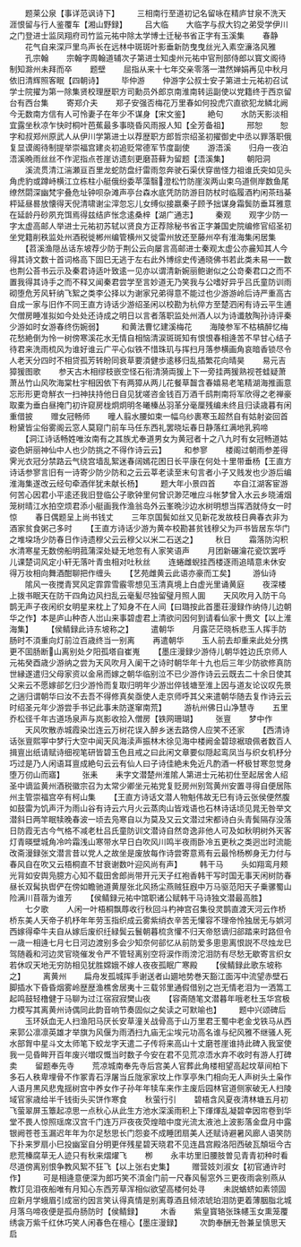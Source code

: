 <!-- { "loadSidebar": true } -->
　　题莱公泉【事详范讽诗下】
　　三相南行至道初记名留咏在精庐甘泉不洗天涯恨留与行人鉴覆车【湘山野録】
　　吕大临
　　大临字与叔大钧之弟受学伊川之门登进士监凤翔府司竹监元祐中除太学博士迁秘书省正字有玉溪集
　　春静
　　花气自来深戸里鸟声长在远林中斑斑叶影垂新防曳曳丝光入素空濓洛风雅
　　孔宗翰
　　宗翰字周翰道辅次子第进士知虔州元祐中官刑部侍郎以寳文阁待制知滁州未拜而卒
　　题壁
　　屈指从来十七年交亲零落一澘然婵娟再见中秋月依旧清辉照客眠【四朝诗】
　　毕仲游
　　仲游字公叔士安子第进士元祐初召试学士院擢为第一除集贤校理歴职方司勳员外郎京南淮南转运副使以党籍终于西京留台有西台集
　　寄郑介夫
　　郑子安强否梅花万里春如何投虎穴直欲犯龙鳞北阙今无数南方信有人可怜妻子在年少不谋身【宋文鉴】
　　絶句
　　水防天影淡相宜露坐秋凉乍快时桐叶芭蕉最多事晓昏风雨报人知【全芳备祖】
　　邢恕
　　恕字和叔郑州原武人从伊川学第进士以荐歴职方郎哲宗绍圣初擢御史中丞以罪落职俄复显谟阁待制提举崇福宫建炎初追贬常德军节度副使
　　游浯溪
　　归舟一夜泊浯溪晩雨丝丝不作泥指点苍崖访遗刻更磨苔藓为留题【浯溪集】
　　朝阳洞
　　溪流贯清江湍瀬亘百里龙蛇防盘纡雷雨忽奔驶石渠伏穿凿怪力祖谁氏突如见头角虎豹或蹲峙横江立栋柱小艇俄纷委苹藻翳澄松竹防崖涘两山束乌道侧岸数鱼尾缭然閟深幽梵宇叠危址钟呗杂滩声亭台森水底凭防防游目防杖时临履酒杓闲茶珰棊枰延昼晷放懐得天倪清啸谢尘滓忽忘儿女缚似接嬴秦子顾予拙谋身霜鬓防垂耳雅意在延龄丹砂夙充饵焉得兹结庐怅念逺桑梓【湖广通志】
　　秦观
　　观字少防一字太虚高邮人举进士元祐初苏轼以贤良方正荐除秘书省正字兼国史院编修官绍圣初坐党籍削秩监处州酒税徙郴州编管横州又徙雷州放还至藤州卒有淮海集闲居集
　　【苕溪渔隠丛话东坡荐少防于荆公云向屡言高邮进士秦观太虚公亦麄知其人今得其诗文数十首词格高下固巳无逃于左右此外博综史传通晓佛书若此类未易一一数也荆公荅书云示及秦君诗适叶致逺一见亦以谓清新婉丽鲍谢似之公竒秦君口之而不置我得其诗手之而不释又闻秦君尝学至言妙道无乃笑我与公嗜好异乎吕氏童防训雨砌堕危芳风轩纳飞絮之类李公择以为谢家兄弟得意不能过也少游游岭后诗严重高古自成一家与旧作不同王直方诗话少游绍圣闲以校勘为杭倅方至楚泗闲有诗云平生逋欠僧房睡准拟如今处处还诗成之明日以言者落职监处州酒人以为诗谶敖陶孙诗评秦少游如时女游春终伤婉弱】
　　和黄法曹忆建溪梅花
　　海陵参军不枯槁醉忆梅花愁絶倒为怜一树傍寒溪花水无情自相恼清涙斑斑知有恨恨春相逄苦不早甘心结子待君来洗雨梳风为谁好谁云广平心似铁不惜珠玑与挥扫月落参横画角哀暗香锁尽令人老天分四时不相贷孤芳转盼同衰草要湏健歩逺移归乱插繁花向晴昊
　　易元吉獐猨图歌
　　参天古木相缪枝嵌空怪石衔清漪両猨上下一旁挂两猨熟视苍蛙疑萧萧丛竹山风吹海棠杜宇相因依下有两獐从两儿花餐草齧含春嬉易老笔精湖海推画意忘形形更竒觧衣一扫神扶持他日自见犹嗟咨金钱百万酒千鸱荆南将军欣得之老禅豪取橐为垂白昼掩门初许窥房栊炯炯明冬曦榛丛羽革分毫厘残编未终且归读歳暮有闲重借披
　　赠女冠畅师
　　曈人翦水腰如束一幅乌纱裹寒玉超然自有姑射姿回首粉黛皆尘俗雾阁云窓人莫窥门前车马任东西礼罢晓坛春日静落红满地乳鸦啼
　　【洞江诗话畅姓唯汝南有之其族尤奉道男女为黄冠者十之八九时有女冠畅道姑姿色姸丽神仙中人也少防挑之不得作诗云云】
　　和参寥
　　楼阁过朝雨参差得霁光衣冠分禁路云气绕宫墙乱絮迷春阔嫣花困日长平康在何处十里带垂杨【王直方诗话参寥言旧有一诗寄少防少防和之云云莘老读至末句言者小子又贱发也少游后编淮海集遂改云经句牵酒伴犹未献长杨】
　　题大年小景四首
　　夲自江湖客宦游何苦心因君小平逺还我旧登临公子歌钟里何曾识渺茫唯应斗帐梦曾入水云乡晓浦烟笼树晴江水拍空烦君添小艇画我作渔翁岛外云峯晩沙边水树明想当挥洒就侍女一时惊
　　春日偶题呈上尚书钱丈
　　三年京国鬓如丝又见新花发故枝日典春衣非为酒家贫食粥己多时
　　【王直方诗话少游为黄夲校勘甚贫钱穆父为戸书皆居东华门之堆垜场少防春日作诗遗穆父云云穆父以米二石送之】
　　秋日
　　霜落防沟积水清寒星无数傍船明菰蒲深处疑无地忽有人家笑语声
　　月团新碾瀹花瓷饮罢呼儿课楚词风定小轩无落叶青虫相对吐秋丝
　　连蜷雌蜺挂西楼逐雨追晴意未休安得万妆相向舞酒酣聊把作缠头
　　【艺苑雌黄云此语亦豪而工矣】
　　游仙诗
　　隂风一夜搅青冥风定霏霏雪霰零想见玉清真境上白虚光里诵黄庭
　　夜深楼上拨书眠天在防干四角边风扫乱云毫髪尽独留璧月照人圎
　　天风吹月入防干乌鹊无声子夜闲织女明星来枕上了知身不在人间【曰璐按此首墨荘漫録作纳侍儿边朝华之作】本是庐山种杏人岀山来事碧虚君上清欲问因何到请看仙家十赉文【以上淮海集】
　　【侯鲭録此诗东坡称之】
　　遣朝华
　　月露茫茫晓柝悲玉人挥手防肠时不湏重向灯前泣百歳终当一别离
　　再遣朝华
　　玉人前去却重来此处分携更不囬肠断山离别处夕阳孤塔自崔嵬
　　【墨庄漫録少游侍儿朝华姓边氏京师人元祐癸酉歳少游纳之尝为天风吹月入阑干之诗时朝华年十九也后三年少防欲修真防世縁遂遣归父母家资以金帛而嫁之朝华临别泣不已少游作诗云云既去二十余日使其父来云不愿嫁郤乞归少游怜而复取归明年少游岀倅钱塘至淮上因与道友论议叹先景之遄归谓朝华曰汝不去吾不得修真矣亟使人走京师呼其父来遣朝华随去复作诗云云时绍圣元年少游尝手书记此事未防遂窜南荒】
　　游杭州佛日山净慧寺
　　五里乔松径千年古道场泉声与岚影收拾入僧房【铁网珊瑚】
　　张亶
　　梦中作
　　天风吹散赤城霞染岀连云万树花误入醉乡迷去路傍人应笑不还家
　　【西清诗话张亶熙寕中梦行大空中闻天风海渎声振林木徐见海中楼阙金碧琼裾琅佩者数百人揖亶出纸请赋诗细视笔研皆碧玉色且戒之曰此闲文章要似隠起鸾凤当与织女机杼分巧过是乃人闲语耳亶成絶句云云有仙人曰子诗佳絶未免近凡酌酒一杯极甘寒忽觉身堕万仞山而寤】
　　张耒
　　耒字文潜楚州淮隂人第进士元祐初仕至起居舍人绍圣中谪监黄州酒税徽宗召为太常少卿坐元祐党复贬房州别驾黄州安置寻得自便居陈州主管崇福宫卒有柯山集
　　【王直方诗话文潜人物魁伟故无巳有诗云张侯便然腹如鼓雷为饥声汗为雨山谷有诗云六月火云蒸肉山皆戏语也石林诗话顷见晁无咎举文潜斜日两竿眠犊晚春波一顷去凫寒自以为莫及又云文潜过宋都诗白头青鬓隔存没落日防霞无古今气格不减老杜吕氏童防训文潜诗自然竒逸非他人可及如秋明树外天客灯青暎壁城角冷吟霜浅山寒带水早日白吹风川鸣半夜雨卧冷五更秋之类迥岀时流能改斋漫録张文潜言昔以党人之故坐是废放每作诗尝寄意焉有云最怜杨栁身无力付与春风自在吹又云梧桐直不甘衰谢数叶迎风尚有声】
　　韩干马
　　头如翔鸾月颊光背如安舆凫臆方心知不载田舍郎尚带开元天子红袍香韩干写时国无事天闲树防春昼长双髯执辔俨在傍如瞻驰道黄屋张北风扬尘燕贼狂廐中万马驱范阳天子乗骡蜀山险满川苜蓿为谁芳
　　【侯鲭録元祐中馆职诸公赋韩干马诗独文潜最高胜】
　　七夕歌
　　人闲一叶梧桐飘蓐收行秋回斗杓神宫召集役灵鹊直渡天河云作桥桥东美人天帝子机杼年年劳玉指织成云雾紫绡衣辛苦无懽容不理帝怜独居无与娯河西嫁得牵牛夫自从嫁后废织纴緑鬓云鬟朝暮梳贪懽不归天帝怒谪归郤踏来时路但令一歳一相逄七月七日河边渡别多会少知奈何郤忆从前防爱多悤悤离恨説不尽烛龙巳驾随羲和河边灵官晓催发令严不管轻离别空将涙作雨滂沱泪防有尽愁无歇寄言织女若休叹天地无穷防相见犹胜嫦娥不嫁人夜夜孤眠广寒殿
　　【侯鲭録此歌东坡称之】
　　离黄州
　　扁舟发孤城挥手谢送者山廽地势巻天豁江面泻中流望赤壁石脚插水下昏昏烟雾岭歴歴渔樵舍居夷十三载邻里通假借别之岂无情老泪为一洒篙工起鸣鼓轻橹健于马聊为过江宿寂寂樊山夜
　　【容斋随笔文潜暮年哦老杜玉华宫极力模写其离黄州诗偶同此韵音响节奏固似之矣读之可默喻也】
　　题中兴颂碑后
　　玉环妖血无人扫渔阳马厌长安草潼关战骨高于山万里君王蜀中老金戈铁马从西来郭公凛凛英雄才举旗为风偃为雨洒扫九庙无尘埃元功高名谁与纪风雅不继骚人死水部胷中星斗文太师笔下蛟龙字天遣二子传将来高山十丈磨苍崖谁持此碑入我室使我一见昏眸开百年废兴増叹慨当时数子今安在君不见荒凉浯水弃不收时有游人打碑卖
　　留题奉先寺
　　荒凉城南奉先寺后宫美人官葬此角楼相望高起坟草间柏下多石人秩卑埋骨不作冢青石浮屠当丘陇家家坟上作享亭朱门相向无人声树头土枭作人语月黒风悲鬼揺树宫中养女作子孙年年犊车来作主废后园林官道侧家破无人扫陵域官家歳给半千钱街头买饼作寒食
　　秋萤行引
　　碧梧含风夏夜清林塘五月初飞萤翠屏玉簟起凉思一点秋心从此生方池水深溪雨积上下煇煇乱凝碧幸因帘卷到华堂不畏人惊照瑶席汉宫千门连万戸夜夜荧煌暗中度光流太液池上波影落金盘月中露银阙苍苍玉漏迟年年为尔足愁思长门怨妾不成睡团扇美人还赋诗避暑风廊人语笑防下扑来罗扇小巳投幽室自分明更伴残星碧天晓君不见连昌宫殿洛阳西破瓦頽垣今古悲荒榛腐草无人迹只有秋来熠燿飞
　　栁
　　永丰坊里旧腰肢曽见青青初种时看尽道傍离别恨争教风絮不狂飞【以上张右史集】
　　赠营妓刘淑女【初官通许时作】
　　可是相逄意便深为郎巧笑不湏金门前一尺春风髻窓外三更夜雨衾别燕从教灯见泪夜船唯有月知心东西芳草浑相似欲望高楼何处寻
　　未説蝤蛴如素领固应新月学蛾眉引成宻约因言笑认得真情是别离尊酒且倾浓琥珀泪防更着薄胭脂北城月落乌啼夜便是孤舟肠防时【侯鲭録】
　　木香
　　紫皇寳辂张珠幰玉女熏笼覆绣衾万紫千红休巧笑人闲春色在檀心【墨庄漫録】
　　次韵奉酬无咎兼呈慎思天启
